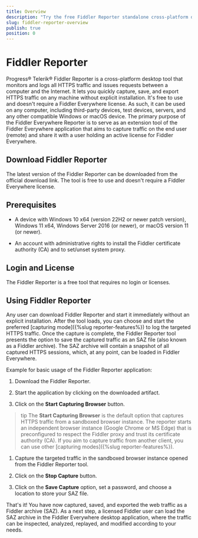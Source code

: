 ```yaml
---
title: Overview
description: "Try the free Fiddler Reporter standalone cross-platform desktop tool HTTP-request proxy and use it to capture and export HTTP(S) traffic from any browser, system, or platform."
slug: fiddler-reporter-overview
publish: true
position: 0
---
```


# Fiddler Reporter

Progress® Telerik® Fiddler Reporter is a cross-platform desktop tool that monitors and logs all HTTPS traffic and issues requests between a computer and the Internet. It lets you quickly capture, save, and export HTTPS traffic on any machine without explicit installation. It's free to use and doesn't require a Fiddler Everywhere license. As such, it can be used on any computer, including third-party devices, test devices, servers, and any other compatible Windows or macOS device. The primary purpose of the Fiddler Everywhere Reporter is to serve as an extension tool of the Fiddler Everywhere application that aims to capture traffic on the end user (remote) and share it with a user holding an active license for Fiddler Everywhere.

## Download Fiddler Reporter

The latest version of the Fiddler Reporter can be downloaded from the official download link. The tool is free to use and doesn't require a Fiddler Everywhere license. 

## Prerequisites

- A device with Windows 10 x64 (version 22H2 or newer patch version), Windows 11 x64, Windows Server 2016 (or newer), or macOS version 11 (or newer).

- An account with administrative rights to install the Fiddler certificate authority (CA) and to set/unset system proxy.

## Login and License

The Fiddler Reporter is a free tool that requires no login or licenses.

## Using Fiddler Reporter

Any user can download Fiddler Reporter and start it immediately without an explicit installation. After the tool loads, you can choose and start the preferred [capturing mode]({%slug reporter-features%}) to log the targeted HTTPS traffic. Once the capture is complete, the Fiddler Reporter tool presents the option to save the captured traffic as an SAZ file (also known as a Fiddler archive). The SAZ archive will contain a snapshot of all captured HTTPS sessions, which, at any point, can be loaded in Fiddler Everywhere.

Example for basic usage of the Fiddler Reporter application:

1. Download the Fiddler Reporter.

1. Start the application by clicking on the downloaded artifact.

1. Click on the **Start Capturing Browser** button.

 >tip The **Start Capturing Browser** is the default option that captures HTTPS traffic from a sandboxed browser instance. The reporter starts an independent browser instance (Google Chrome or MS Edge) that is preconfigured to respect the Fiddler proxy and trust its certificate authority (CA). If you aim to capture traffic from another client, you can use other [capturing modes]({%slug reporter-features%}).

1. Capture the targeted traffic in the sandboxed browser instance opened from the Fiddler Reporter tool.

1. Click on the **Stop Capture** button. 

1. Click on the **Save Capture** option, set a password, and choose a location to store your SAZ file.

That's it! You have now captured, saved, and exported the web traffic as a Fiddler archive (SAZ). As a next step, a licensed Fiddler user can load the SAZ archive in the Fiddler Everywhere desktop application, where the traffic can be inspected, analyzed, replayed, and modified according to your needs.